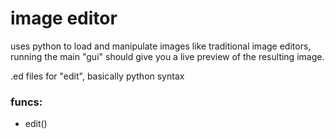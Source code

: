 # image editor 
uses python to load and manipulate images like traditional image editors, running the main "gui" should give you a live preview of the resulting image. 

.ed files for "edit", basically python syntax

### funcs:
 - edit()